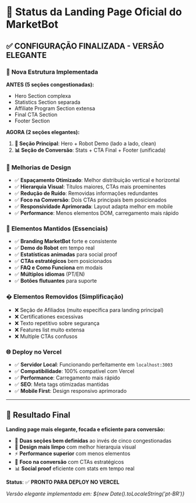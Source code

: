 # 🎯 Status da Landing Page Oficial do MarketBot

## ✅ **CONFIGURAÇÃO FINALIZADA - VERSÃO ELEGANTE**

### 📍 **Nova Estrutura Implementada**

**ANTES (5 seções congestionadas):**
- Hero Section complexa
- Statistics Section separada  
- Affiliate Program Section extensa
- Final CTA Section
- Footer Section

**AGORA (2 seções elegantes):**
1. **📱 Seção Principal**: Hero + Robot Demo (lado a lado, clean)
2. **📊 Seção de Conversão**: Stats + CTA Final + Footer (unificada)

### 🎨 **Melhorias de Design**

- ✅ **Espaçamento Otimizado**: Melhor distribuição vertical e horizontal
- ✅ **Hierarquia Visual**: Títulos maiores, CTAs mais proeminentes  
- ✅ **Redução de Ruído**: Removidas informações redundantes
- ✅ **Foco na Conversão**: Dois CTAs principais bem posicionados
- ✅ **Responsividade Aprimorada**: Layout adapta melhor em mobile
- ✅ **Performance**: Menos elementos DOM, carregamento mais rápido

### 🚀 **Elementos Mantidos (Essenciais)**

- ✅ **Branding MarketBot** forte e consistente
- ✅ **Demo do Robot** em tempo real
- ✅ **Estatísticas animadas** para social proof
- ✅ **CTAs estratégicos** bem posicionados
- ✅ **FAQ e Como Funciona** em modais
- ✅ **Múltiplos idiomas** (PT/EN)
- ✅ **Botões flutuantes** para suporte

### � **Elementos Removidos (Simplificação)**

- ❌ Seção de Afiliados (muito específica para landing principal)
- ❌ Certificationes excessivas
- ❌ Texto repetitivo sobre segurança
- ❌ Features list muito extensa
- ❌ Multiple CTAs confusos

### 🌐 **Deploy no Vercel**

- ✅ **Servidor Local**: Funcionando perfeitamente em `localhost:3003`
- ✅ **Compatibilidade**: 100% compatível com Vercel
- ✅ **Performance**: Carregamento mais rápido
- ✅ **SEO**: Meta tags otimizadas mantidas
- ✅ **Mobile First**: Design responsivo aprimorado

---

## 🎯 **Resultado Final**

**Landing page mais elegante, focada e eficiente para conversão:**

- 📱 **Duas seções bem definidas** ao invés de cinco congestionadas
- 🎨 **Design mais limpo** com melhor hierarquia visual  
- ⚡ **Performance superior** com menos elementos
- 🎯 **Foco na conversão** com CTAs estratégicos
- 📊 **Social proof** eficiente com stats em tempo real

**Status**: ✅ **PRONTO PARA DEPLOY NO VERCEL**

*Versão elegante implementada em: ${new Date().toLocaleString('pt-BR')}*
